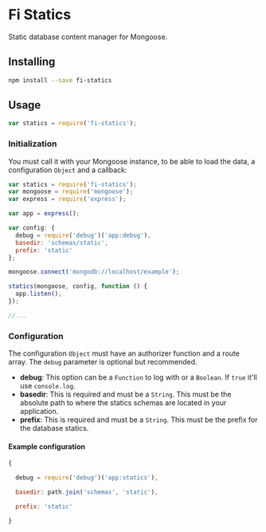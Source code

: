 # Fi Statics
Static database content manager for Mongoose.

## Installing

```sh
npm install --save fi-statics
```

## Usage

```js
var statics = require('fi-statics');
```

### Initialization
You must call it with your Mongoose instance, to be able to load the data, a configuration `Object` and a callback:

```js
var statics = require('fi-statics');
var mongoose = require('mongoose');
var express = require('express');

var app = express();

var config: {
  debug = require('debug')('app:debug'),
  basedir: 'schemas/static',
  prefix: 'static'
};

mongoose.connect('mongodb://localhost/example');

statics(mongoose, config, function () {
  app.listen();
});

//...
```

### Configuration
The configuration `Object` must have an authorizer function and a route array. The `debug` parameter is optional but recommended.

- **debug**: This option can be a `Function` to log with or a `Boolean`. If `true` it'll use `console.log`.
- **basedir**: This is required and must be a `String`. This must be the absolute path to where the statics schemas are located in your application.
- **prefix**: This is required and must be a `String`. This must be the prefix for the database statics.

#### Example configuration

```js
{

  debug = require('debug')('app:statics'),

  basedir: path.join('schemas', 'static'),

  prefix: 'static'

}
```
